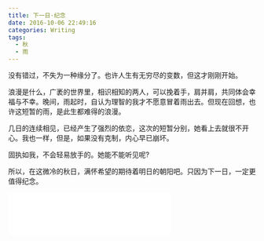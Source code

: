 ```yaml
---
title: 下一日·纪念
date: 2016-10-06 22:49:16
categories: Writing
tags:
  - 秋
  - 雨
---
```


没有错过，不失为一种缘分了。也许人生有无穷尽的变数，但这才刚刚开始。

浪漫是什么，广袤的世界里，相识相知的两人，可以挽着手，肩并肩，共同体会幸福与不幸。晚间，雨起时，自认为理智的我才不愿意冒着雨出去。但现在回想，也许这短暂的雨，是此生都难得的浪漫。

<!--more-->

几日的连续相见，已经产生了强烈的依恋，这次的短暂分别，她看上去就很不开心。我也一样，但是，如果没有克制，内心早已崩坏。

固执如我，不会轻易放手的。她能不能听见呢?

所以，在这微冷的秋日，满怀希望的期待着明日的朝阳吧。只因为下一日，一定更值得纪念。

<iframe frameborder="no" border="0" marginwidth="0" marginheight="0" width=330 height=86 src="//music.163.com/outchain/player?type=2&id=28467071&auto=0&height=66"></iframe>